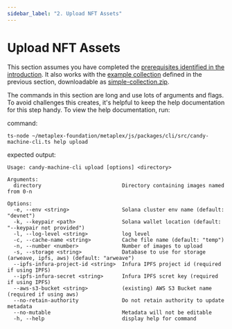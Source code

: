 ```yaml
---
sidebar_label: "2. Upload NFT Assets"
---
```


# Upload NFT Assets

This section assumes you have completed the [prerequisites identified in the introduction](introduction#prerequisites). It also works with the [example collection](prepare-assets#example-two-item-collection) defined in the previous section, downloadable as [simple-collection.zip](./simple-collection.zip).

<!-- 1. Download and unzip [simple-collection.zip](./simple-collection.zip)
1. `cd` into the directory that creates
1. run upload commands -->

The commands in this section are long and use lots of arguments and flags. To avoid challenges this creates, it's helpful to keep the help documentation for this step handy. To view the help documentation, run:

command: 
```
ts-node ~/metaplex-foundation/metaplex/js/packages/cli/src/candy-machine-cli.ts help upload
```

expected output:
```
Usage: candy-machine-cli upload [options] <directory>

Arguments:
  directory                          Directory containing images named from 0-n

Options:
  -e, --env <string>                 Solana cluster env name (default: "devnet")
  -k, --keypair <path>               Solana wallet location (default: "--keypair not provided")
  -l, --log-level <string>           log level
  -c, --cache-name <string>          Cache file name (default: "temp")
  -n, --number <number>              Number of images to upload
  -s, --storage <string>             Database to use for storage (arweave, ipfs, aws) (default: "arweave")
  --ipfs-infura-project-id <string>  Infura IPFS project id (required if using IPFS)
  --ipfs-infura-secret <string>      Infura IPFS scret key (required if using IPFS)
  --aws-s3-bucket <string>           (existing) AWS S3 Bucket name (required if using aws)
  --no-retain-authority              Do not retain authority to update metadata
  --no-mutable                       Metadata will not be editable
  -h, --help                         display help for command
```


